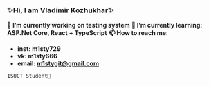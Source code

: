 ### ✨Hi, I am Vladimir Kozhukhar✨

**🔭 I’m currently working on testing system**
**🌱 I’m currently learning: ASP.Net Core, React + TypeScript**
**📫 How to reach me**:
- **inst: m1sty729**
- **vk: m1sty666**
- **email: m1stygit@gmail.com**
              
~~~
ISUCT Student🤔
~~~

<!--
**SunM1sty/SunM1sty** is a ✨ _special_ ✨ repository because its `README.md` (this file) appears on your GitHub profile.

Here are some ideas to get you started:

- 🔭 I’m currently working on ...
- 🌱 I’m currently learning ...
- 👯 I’m looking to collaborate on ...
- 🤔 I’m looking for help with ...
- 💬 Ask me about ...
- 📫 How to reach me: ...
- 😄 Pronouns: ...
- ⚡ Fun fact: ...
-->
